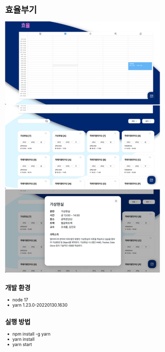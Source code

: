 # 효율부기

![img_1.png](img_1.png)
![img_2.png](img_2.png)
![img_3.png](img_3.png)

## 개발 환경
- node 17
- yarn 1.23.0-20220130.1630

## 실행 방법
- npm install -g yarn
- yarn install
- yarn start